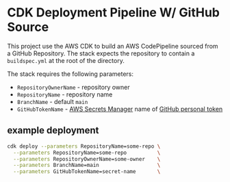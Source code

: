 # CDK Deployment Pipeline W/ GitHub Source

This project use the AWS CDK to build an AWS CodePipeline sourced from a GitHub
Repository. The stack expects the repository to contain a `buildspec.yml` at the
root of the directory.

The stack requires the following parameters:
- `RepositoryOwnerName` - repository owner
- `RepositoryName` - repository name
- `BranchName` - default `main`
- `GitHubTokenName` - [AWS Secrets Manager](https://docs.aws.amazon.com/secretsmanager/latest/userguide/manage_create-basic-secret.html) name of [GitHub personal token](https://docs.github.com/en/github/authenticating-to-github/creating-a-personal-access-token)

## example deployment

```bash
cdk deploy --parameters RepositoryName=some-repo \
  --parameters RepositoryName=some-repo          \
  --parameters RepositoryOwnerName=some-owner    \
  --parameters BranchName=main                   \
  --parameters GitHubTokenName=secret-name       \
```
